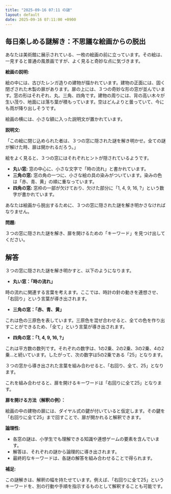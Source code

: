 ```yaml
---
title: "2025-09-16 07:11 の謎"
layout: default
date: 2025-09-16 07:11:00 +0900
---
```

## 毎日楽しめる謎解き：不思議な絵画からの脱出

あなたは美術館に展示されている、一枚の絵画の前に立っています。その絵は、一見すると普通の風景画ですが、よく見ると奇妙な点に気づきます。

**絵画の説明:**

絵の中には、古びたレンガ造りの建物が描かれています。建物の正面には、固く閉ざされた木製の扉があります。扉の上には、３つの奇妙な形の窓が並んでいます。窓の形はそれぞれ、丸、三角、四角です。建物の周りには、背の高い木々が生い茂り、地面には落ち葉が積もっています。空はどんよりと曇っていて、今にも雨が降り出しそうです。

絵画の横には、小さな額に入った説明文が置かれています。

**説明文:**

「この絵に閉じ込められた者は、３つの窓に隠された謎を解き明かせ。全ての謎が解けた時、扉は開かれるだろう。」

絵をよく見ると、３つの窓にはそれぞれヒントが隠されているようです。

*   **丸い窓:** 窓の中心に、小さな文字で「時の流れ」と書かれています。
*   **三角の窓:** 窓の角の一つに、小さな絵の具の染みがついています。染みの色は「赤、青、黄」の順に重なっています。
*   **四角の窓:** 窓枠の一部が欠けており、欠けた部分に「1, 4, 9, 16, ?」という数字が書かれています。

あなたは絵画から脱出するために、３つの窓に隠された謎を解き明かさなければなりません。

**問題:**

３つの窓に隠された謎を解き、扉を開けるための「キーワード」を見つけ出してください。

## 解答

３つの窓に隠された謎を解き明かすと、以下のようになります。

*   **丸い窓：「時の流れ」**

時の流れに関連する言葉を考えます。ここでは、時計の針の動きを連想させ、「右回り」という言葉が導き出されます。

*   **三角の窓：「赤、青、黄」**

これは色の三原色を表しています。三原色を混ぜ合わせると、全ての色を作り出すことができるため、「全て」という言葉が導き出されます。

*   **四角の窓：「1, 4, 9, 16, ?」**

これは平方数の数列です。それぞれの数字は、1の2乗、2の2乗、3の2乗、4の2乗…と続いています。したがって、次の数字は5の2乗である「25」となります。

３つの窓から導き出された言葉を組み合わせると、「右回り、全て、25」となります。

これを組み合わせると、扉を開けるキーワードは「右回りに全て25」となります。

**扉を開ける方法（解釈の例）：**

絵画の中の建物の扉には、ダイヤル式の鍵が付いていると仮定します。その鍵を「右回りに全て25」まで回すことで、扉が開かれると解釈できます。

**論理性:**

*   各窓の謎は、小学生でも理解できる知識や連想ゲームの要素を含んでいます。
*   解答は、それぞれの謎から論理的に導き出されます。
*   最終的なキーワードは、各謎の解答を組み合わせることで得られます。

**補足:**

この謎解きは、解釈の幅を持たせています。例えば、「右回りに全て25」というキーワードを、別の行動や手順を指示するものとして解釈することも可能です。
